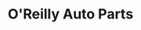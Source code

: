---
title: "O'Reilly Auto Parts"
url: /chicago/oreilly-auto-parts-south-ashland-avenue/
shop: car parts
---